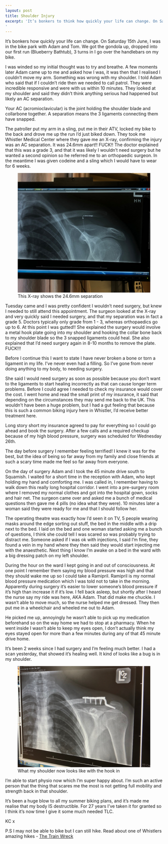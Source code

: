 ```yaml
---
layout: post
title: Shoulder Injury
excerpt: 'It’s bonkers to think how quickly your life can change. On Saturday 15th June, I was in the bike park with Adam and Tom. 3 turns in and I go over the handlebars on my bike. Press to read more.
'
---
```


It’s bonkers how quickly your life can change. On Saturday 15th June, I was in the bike park with Adam and Tom. We got the gondola up, dropped into our first run (Blueberry Bathtub), 3 turns in I go over the handlebars on my bike.

I was winded so my initial thought was to try and breathe. A few moments later Adam came up to me and asked how I was, it was then that I realised I couldn’t move my arm. Something was wrong with my shoulder. I told Adam who said that if I couldn’t ride then we needed to call patrol. They were incredible responsive and were with us within 10 minutes. They looked at my shoulder and said they didn’t think anything serious had happened but likely an AC separation.

Your AC (acromioclavicular) is the joint holding the shoulder blade and collarbone together. A separation means the 3 ligaments connecting them have snapped.

The patroller put my arm in a sling, put me in their ATV, locked my bike to the back and drove me up the run I’d just biked down. They took me Whistler Medical Center where they gave me an X-ray, confirming the injury was an AC separation. It was 24.6mm apart!! FUCK!! The doctor explained that this was a grade 3, and that it was likely I wouldn’t need surgery but he wanted a second opinion so he referred me to an orthopaedic surgeon. In the meantime I was given codeine and a sling which I would have to wear for 6 weeks.

<figure>
  <img src="/images/ac-injury.jpg" alt="my ac injury">
  <figcaption>This X-ray shows the 24.6mm separation</figcaption>
</figure>


Tuesday came and I was pretty confident I wouldn’t need surgery, but knew I needed to still attend this appointment. The surgeon looked at the X-ray and very quickly said I needed surgery, and that my separation was in fact a grade 5. Doctors typically only grade from 1 - 3, whereas orthopaedics go up to 6. At this point I was gutted!! She explained the surgery would involve a metal hook plate going into my shoulder and hooking the collar bone back to my shoulder blade so the 3 snapped ligaments could heal. She also explained that I’d need surgery again in 8-10 months to remove the plate. FUCK!!!

Before I continue this I want to state I have never broken a bone or torn a ligament in my life. I’ve never even had a filling. So I’ve gone from never doing anything to my body, to needing surgery.

She said I would need surgery as soon as possible because you don’t want to the ligaments to start healing incorrectly as that can cause longer term problems. Before I could agree I needed to check my insurance would cover the cost. I went home and read the small print of my insurance, it said that depending on the circumstances they may send me back to the UK. This wouldn’t have been a huge problem, but I had a gut feeling that because this is such a common biking injury here in Whistler, I’d receive better treatment here.

Long story short my insurance agreed to pay for everything so I could go ahead and book the surgery. After a few calls and a required checkup because of my high blood pressure, surgery was scheduled for Wednesday 26th.

The day before surgery I remember feeling terrified! I knew it was for the best, but the idea of being so far away from my family and close friends at such a scary time made me feel so far away from everyone.

On the day of surgery Adam and I took the 45 minute drive south to Squamish. I waited for a short time in the reception with Adam, who kept holding my hand and comforting me. I was called in, I remember having to walk down this really long hospital corridor. I went into a pre-surgery room where I removed my normal clothes and got into the hospital gown, socks and hair net. The surgeon came over and asked me a bunch of medical questions then gave me 4 pills (no idea what they were). 10 minutes later a woman said they were ready for me and that I should follow her.

The operating theatre was exactly how I’d seen it on TV, 5 people wearing masks around the edge sorting out stuff, the bed in the middle with a drip next to the bed. I laid on the bed and one woman started asking me a bunch of questions, I think she could tell I was scared so was probably trying to distract me. Someone asked if I was ok with injections, I said I’m fine, they found a vein in my hand where they then said they would start injecting me with the anaesthetic. Next thing I know I’m awake on a bed in the ward with a big dressing patch on my left shoulder.

During the hour on the ward I kept going in and out of consciousness. At one point I remember them saying my blood pressure was high and that they should wake me up so I could take a Ramipril. Ramipril is my normal blood pressure medication which I was told not to take in the morning. Apparently during surgery it’s easier to lower someone’s blood pressure if it’s high than increase it if it’s low. I fell back asleep, but shortly after I heard the nurse say my ride was here, AKA Adam. That did make me chuckle. I wasn’t able to move much, so the nurse helped me get dressed. They then put me in a wheelchair and wheeled me out to Adam.

He picked me up, annoyingly he wasn’t able to pick up my medication beforehand so on the way home we had to stop at a pharmacy. When he went inside I wasn’t able to keep my eyes open, I don’t actually think my eyes stayed open for more than a few minutes during any of that 45 minute drive home.

It’s been 2 weeks since I had surgery and I’m feeling much better. I had a scan yesterday, that showed it’s healing well. It kind of looks like a bug is in my shoulder.

<figure>
  <img src="/images/ac-x-ray.jpg" alt="my ac injury">
  <figcaption>What my shoulder now looks like with the hook in</figcaption>
</figure>

I’m able to start physio now which I’m super happy about. I’m such an active person that the thing that scares me the most is not getting full mobility and strength back in that shoulder.

It’s been a huge blow to all my summer biking plans, and it’s made me realise that my body IS destructible. For 27 years I’ve taken it for granted so I think it’s now time I give it some much needed TLC.

KC x

P.S I may not be able to bike but I can still hike. Read about one of Whistlers amazing hikes - [The Train Wreck](https://travel.builtby.kim/whistler-train-wreck/)
